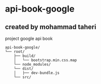 


# api-book-google
## created by mohammad taheri
project google api book
```
api-book-google/
└── root/
    ├── build/
    │   └── bootstrap.min.css.map
    └── node_modules/
    └── dist/
    │   ├── dev-bundle.js
    └── src/
```
